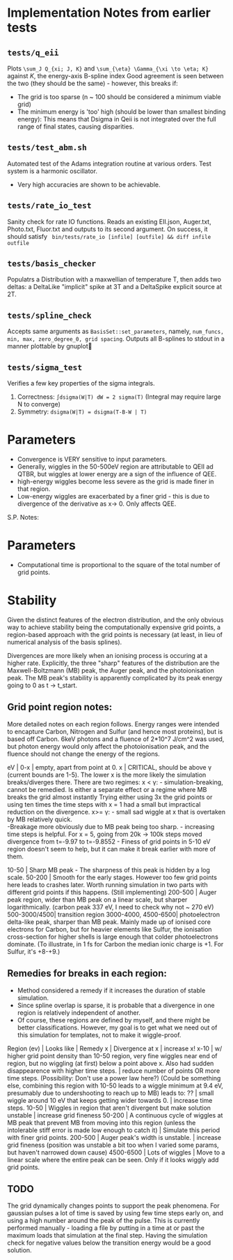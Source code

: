 # Implementation Notes from earlier tests

## `tests/q_eii`
Plots `\sum_J Q_{xi; J, K}` and `\sum_{\eta} \Gamma_{\xi \to \eta; K}` against $K$, the energy-axis B-spline index
Good agreement is seen between the two (they should be the same) - however, this breaks if:
 - The grid is too sparse (n ~ 100 should be considered a minimum viable grid)
 - The minimum energy is 'too' high  (should be lower than smallest binding energy): This means that Dsigma in Qeii is not integrated over the full range of final states, causing disparities.

## `tests/test_abm.sh`
Automated test of the Adams integration routine at various orders. Test system is a harmonic oscillator.
 - Very high accuracies are shown to be achievable.

## `tests/rate_io_test`
Sanity check for rate IO functions.
Reads an existing EII.json, Auger.txt, Photo.txt, Fluor.txt and outputs to its second argument.
On success, it should satisfy 
` bin/tests/rate_io [infile] [outfile] && diff infile outfile` 

## `tests/basis_checker`
Populatrs a Distribution with a maxwellian of temperature T, then adds two deltas: a DeltaLike "implicit" spike at 3T and a DeltaSpike explicit source at 2T.

## `tests/spline_check`
Accepts same arguments as `BasisSet::set_parameters`, namely, `num_funcs, min, max, zero_degree_0, grid spacing`. Outputs all B-splines to stdout in a manner plottable by gnuplot

## `tests/sigma_test`
Verifies a few key properties of the sigma integrals.
1. Correctness: `∫dsigma(W|T) dW = 2 sigma(T)` (Integral may require large N to converge)
2. Symmetry: `dsigma(W|T) = dsigma(T-B-W | T)`

# Parameters
- Convergence is VERY sensitive to input parameters.
- Generally, wiggles in the 50-500eV region are attributable to QEII ad QTBR, but wiggles at lower energy are a sign of the influence of QEE.
- high-energy wiggles become less severe as the grid is made finer in that region.
- Low-energy wiggles are exacerbated by a finer grid - this is due to divergence of the derivative as x-> 0. Only affects QEE.

S.P. Notes:
# Parameters
- Computational time is proportional to the square of the total number of grid points.

# Stability

Given the distinct features of the electron distribution, and the only obvious way to achieve stability being the computationally expensive grid points, a region-based approach with the grid points is necessary (at least, in lieu of numerical analysis of the basis splines). 

Divergences are more likely when an ionising process is occuring at a higher rate. Explicitly, the three "sharp" features of the distribution are the Maxwell-Boltzmann (MB) peak, the Auger peak, and the photoionisation peak. The MB peak's stability is apparently complicated by its peak energy going to 0 as t -> t_start. 



## Grid point region notes:
More detailed notes on each region follows. Energy ranges were intended to encapture Carbon, Nitrogen and Sulfur (and hence most proteins), but is based off Carbon. 6keV photons and a fluence of 2*10^7 J/cm^2 was used, but photon energy would only affect the photoionisation peak, and the fluence should not change the energy of the regions. 


eV      |
0-x     | empty, apart from point at 0. 
x       | CRITICAL, should be above  γ (current bounds are 1-5). The lower x is the more likely the simulation breaks/diverges there. 
    There are two regimes:
    x < γ:
        - simulation-breaking, cannot be remedied. Is either a separate effect or a regime where MB breaks the grid almost instantly
        Trying either using 3x the grid points or using ten times the time steps with x = 1 had a small but 
        impractical reduction on the divergence. 
    x>= γ:
        - small sad wiggle at x that is overtaken by MB relatively quick.  
        -Breakage more obviously due to MB peak being too sharp.
        - increasing time steps is helpful. For x = 5, going from 20k -> 100k steps moved divergence from t=-9.97 to t=-9.8552
        - Finess of grid points in 5-10 eV region doesn't seem to help, but it can make it break earlier with more of them.

10-50   | Sharp MB peak  - The sharpness of this peak is hidden by a log scale.
50-200  | Smooth for the early stages. However too few grid points here leads to crashes later. Worth running simulation in two parts with different grid points if this happens. (Still implementing) 
200-500 | Auger peak region, wider than MB peak on a linear scale, but sharper logarithmically.  (carbon peak 337 eV, I need to check why not ~ 270 eV)
500-3000/4500| transition region
3000-4000, 4500-6500| photoelectron delta-like peak, sharper than MB peak. Mainly made up of ionised core electrons for Carbon, but for heavier elements like Sulfur, the ionisation cross-section for higher shells is large enough that colder photoelectrons dominate. (To illustrate, in 1 fs for Carbon the median ionic charge is +1. For Sulfur, it's +8-+9.)


## Remedies for breaks in each region:
- Method considered a remedy if it increases the duration of stable simulation.
- Since spline overlap is sparse, it is probable that a divergence in one region is relatively independent of another.
- Of course, these regions are defined by myself, and there might be better classifications.  However, my goal 
  is to get what we need out of this simulation for templates, not to make it wiggle-proof. 

Region (ev) | Looks like | Remedy
x           | Divergence at x           | increase x!
x-10        | w/ higher grid point density than 10-50 region, very fine wiggles near end of region, but no wiggling (at first) below a point above x. Also had sudden disappearence with higher time steps.  | reduce number of points OR more time steps. (Possibility: Don't use a power law here?)
(Could be something else, combining this region with 10-50 leads to a wiggle minimum at 9.4 eV, presumably due to undershooting to reach up to MB)
leads to:
??          | small wiggle around 10 eV that keeps getting wider towards 0. | increase time steps.
10-50       | Wiggles in region that aren't divergent but make solution unstable    | increase grid fineness
50-200 | A continuous cycle of wiggles at MB peak that prevent MB from moving into this region (unless the intolerable stiff error is made low enough to catch it)    |  Simulate this period with finer grid points.
200-500     | Auger peak's width is unstable.  | increase grid fineness   (position was unstable a bit too when I varied some params, but haven't narrowed down cause)
4500-6500   | Lots of wiggles | Move to a linear scale where the entire peak can be seen. Only if it looks wiggly add grid points.


## TODO
The grid dynamically changes points to support the peak phenomena. For gaussian pulses a lot of time is saved
by using few time steps early on, and using a high number around the peak of the pulse. This is currently performed manually - loading a file by putting in a time at or past the maximum loads that simulation at the final step. 
Having the simulation check for negative values below the transition energy would be a good solution.
